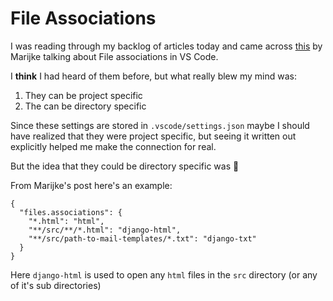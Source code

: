 # File Associations

I was reading through my backlog of articles today and came across [this](https://marijkeluttekes.dev/blog/articles/2023/07/27/quick-tip-set-folder-based-file-associations-in-visual-studio-code/) by Marijke talking about File associations in VS Code. 

I **think** I had heard of them before, but what really blew my mind was:

1. They can be project specific
2. The can be directory specific

Since these settings are stored in `.vscode/settings.json` maybe I should have realized that they were project specific, but seeing it written out explicitly helped me make the connection for real.

But the idea that they could be directory specific was 🤯

From Marijke's post here's an example:

```
{
  "files.associations": {
    "*.html": "html",
    "**/src/**/*.html": "django-html",
    "**/src/path-to-mail-templates/*.txt": "django-txt"
  }
}
```

Here `django-html` is used to open any `html` files in the `src` directory (or any of it's sub directories)

